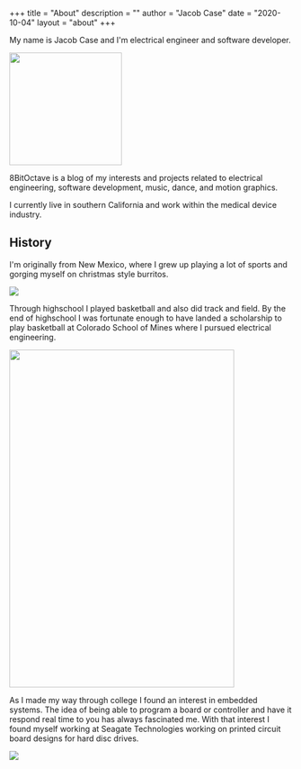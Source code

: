 +++
title = "About"
description = ""
author = "Jacob Case"
date = "2020-10-04"
layout = "about"
+++

My name is Jacob Case and I'm electrical engineer and software developer. 

<img src="/img/main/profile.jpg" style="width:200px;height:200px;">

8BitOctave is a blog of my interests and projects related to electrical engineering, software development, music, dance, and motion graphics.

I currently live in southern California and work within the medical device industry.

## History 

I'm originally from New Mexico, where I grew up playing a lot of sports and gorging myself on christmas style burritos.

<img src="/img/main/burrito.jpg">

Through highschool I played basketball and also did track and field. By the end of highschool I was fortunate enough to have landed a scholarship to play basketball at Colorado School of Mines where I pursued electrical engineering. 

<img src="/img/main/hoops.jpg" style="width: 400px; height:600px;">

As I made my way through college I found an interest in embedded systems. The idea of being able to program a board or controller and have it respond real time to you has always fascinated me. With that interest I found myself working at Seagate Technologies working on printed circuit board designs for hard disc drives.

<img src="/img/main/pexels-photo-2644597.jpeg">




